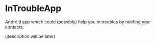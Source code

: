 # InTroubleApp
Android app which could (possibly) help you in troubles by notifing your contacts.

(description will be later)
